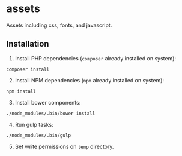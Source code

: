 # assets
Assets including css, fonts, and javascript.

## Installation
1. Install PHP dependencies (`composer` already installed on system):

  `composer install`
    
2. Install NPM dependencies (`npm` already installed on system):<br>
  
  `npm install`

3. Install bower components:

  `./node_modules/.bin/bower install`
  
4. Run gulp tasks:

  `./node_modules/.bin/gulp`
  
5. Set write permissions on `temp` directory.
